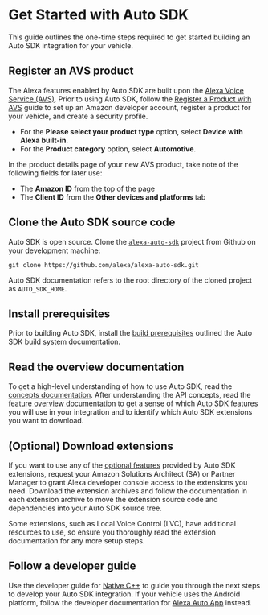 # Get Started with Auto SDK

This guide outlines the one-time steps required to get started building an Auto SDK integration for your vehicle.

## Register an AVS product

The Alexa features enabled by Auto SDK are built upon the [Alexa Voice Service (AVS)](https://developer.amazon.com/en-US/docs/alexa/alexa-voice-service/get-started-with-alexa-voice-service.html). Prior to using Auto SDK, follow the [Register a Product with AVS](https://developer.amazon.com/en-US/docs/alexa/alexa-voice-service/register-a-product-with-avs.html) guide to set up an Amazon developer account, register a product for your vehicle, and create a security profile.

* For the **Please select your product type** option, select **Device with Alexa built-in**.
* For the **Product category** option, select **Automotive**.

In the product details page of your new AVS product, take note of the following fields for later use:

* The **Amazon ID** from the top of the page
* The **Client ID** from the **Other devices and platforms** tab

## Clone the Auto SDK source code

Auto SDK is open source. Clone the [`alexa-auto-sdk`](https://github.com/alexa/alexa-auto-sdk) project from Github on your development machine:
```
git clone https://github.com/alexa/alexa-auto-sdk.git
```
Auto SDK documentation refers to the root directory of the cloned project as `AUTO_SDK_HOME`.

## Install prerequisites

Prior to building Auto SDK, install the [build prerequisites](./native/building.md) outlined the Auto SDK build system documentation.

## Read the overview documentation

To get a high-level understanding of how to use Auto SDK, read the [concepts documentation](./explore/concepts/index.md). After understanding the API concepts, read the [feature overview documentation](./explore/features/index.md) to get a sense of which Auto SDK features you will use in your integration and to identify which Auto SDK extensions you want to download.

## (Optional) Download extensions

If you want to use any of the [optional features](./explore/features/index.md#extension-modules) provided by Auto SDK extensions, request your Amazon Solutions Architect (SA) or Partner Manager to grant Alexa developer console access to the extensions you need. Download the extension archives and follow the documentation in each extension archive to move the extension source code and dependencies into your Auto SDK source tree.

Some extensions, such as Local Voice Control (LVC), have additional resources to use, so ensure you thoroughly read the extension documentation for any more setup steps.

## Follow a developer guide

Use the developer guide for [Native C++](./native/index.md) to guide you through the next steps to develop your Auto SDK integration. If your vehicle uses the Android platform, follow the developer documentation for [Alexa Auto App](https://developer.amazon.com/en-US/docs/alexa/alexa-auto-app/overview.html) instead.
